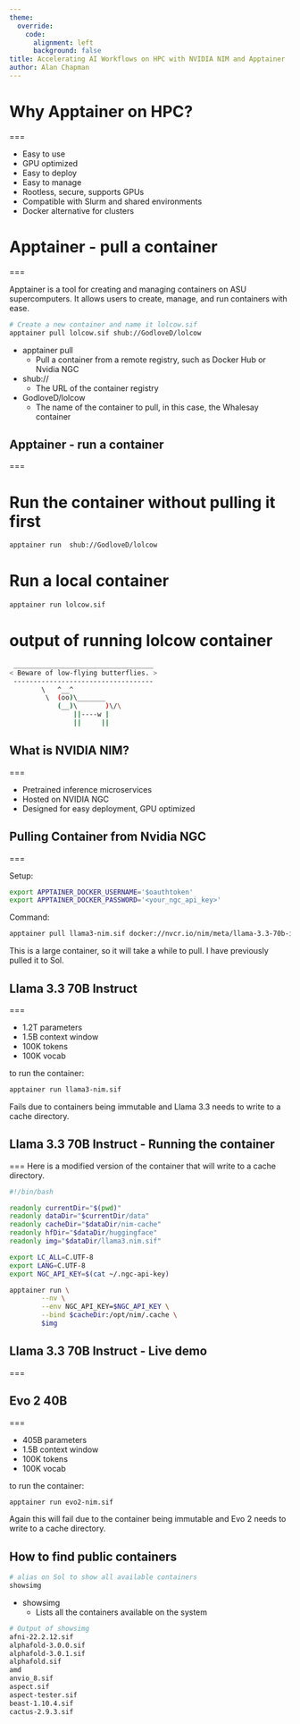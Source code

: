 ```yaml
---
theme:
  override:
    code:
      alignment: left
      background: false
title: Accelerating AI Workflows on HPC with NVIDIA NIM and Apptainer
author: Alan Chapman
---
```


# Why Apptainer on HPC?
===

- Easy to use
- GPU optimized
- Easy to deploy
- Easy to manage
- Rootless, secure, supports GPUs
- Compatible with Slurm and shared environments
- Docker alternative for clusters

<!-- end_slide -->

# Apptainer - pull a container
===

Apptainer is a tool for creating and managing containers on ASU supercomputers. It allows users to create, manage, and run containers with ease.

```bash
# Create a new container and name it lolcow.sif
apptainer pull lolcow.sif shub://GodloveD/lolcow
```

* apptainer pull 
  - Pull a container from a remote registry, such as Docker Hub or Nvidia NGC
* shub://
    - The URL of the container registry
* GodloveD/lolcow
  - The name of the container to pull, in this case, the Whalesay container

<!-- end_slide -->

## Apptainer - run a container
===

# Run the container without pulling it first
```bash
apptainer run  shub://GodloveD/lolcow
```
# Run a local container
```bash
apptainer run lolcow.sif
```
# output of running lolcow container
```bash
 ___________________________________
< Beware of low-flying butterflies. >
 -----------------------------------
        \   ^__^
         \  (oo)\_______
            (__)\       )\/\
                ||----w |
                ||     ||
```

<!-- end_slide -->


## What is NVIDIA NIM?
===

- Pretrained inference microservices
- Hosted on NVIDIA NGC
- Designed for easy deployment, GPU optimized

<!-- end_slide -->

## Pulling Container from Nvidia NGC 
===

Setup:
```bash
export APPTAINER_DOCKER_USERNAME='$oauthtoken'
export APPTAINER_DOCKER_PASSWORD='<your_ngc_api_key>'
```
Command:
```bash
apptainer pull llama3-nim.sif docker://nvcr.io/nim/meta/llama-3.3-70b-instruct:latest
```

This is a large container, so it will take a while to pull.  I have previously pulled it to Sol. 

<!-- end_slide -->

## Llama 3.3 70B Instruct
===

- 1.2T parameters
- 1.5B context window
- 100K tokens
- 100K vocab

to run the container:

```bash
apptainer run llama3-nim.sif
```
Fails due to containers being immutable and Llama 3.3 needs to write to a cache directory.

<!-- end_slide -->

## Llama 3.3 70B Instruct - Running the container
===
Here is a modified version of the container that will write to a cache directory.

```bash
#!/bin/bash

readonly currentDir="$(pwd)"
readonly dataDir="$currentDir/data"
readonly cacheDir="$dataDir/nim-cache"
readonly hfDir="$dataDir/huggingface"
readonly img="$dataDir/llama3.nim.sif"

export LC_ALL=C.UTF-8
export LANG=C.UTF-8
export NGC_API_KEY=$(cat ~/.ngc-api-key)

apptainer run \
        --nv \
        --env NGC_API_KEY=$NGC_API_KEY \
        --bind $cacheDir:/opt/nim/.cache \
        $img
```


<!-- end_slide -->

## Llama 3.3 70B Instruct - Live demo 
===


<!-- end_slide -->


## Evo 2 40B
===

- 405B parameters
- 1.5B context window
- 100K tokens
- 100K vocab

to run the container:

```bash
apptainer run evo2-nim.sif
```
Again this will fail due to the container being immutable and Evo 2 needs to write to a cache directory.

<!-- end_slide -->

## How to find public containers
```bash
# alias on Sol to show all available containers
showsimg
```
* showsimg
  - Lists all the containers available on the system

```bash
# Output of showsimg
afni-22.2.12.sif
alphafold-3.0.0.sif
alphafold-3.0.1.sif
alphafold.sif
amd
anvio_8.sif
aspect.sif
aspect-tester.sif
beast-1.10.4.sif
cactus-2.9.3.sif
``` 

<!-- end_slide -->